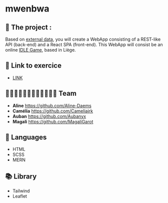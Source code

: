 # mwenbwa

## 🌳 The project :

Based on [external data](https://data.gov.be/en/node/48556), you will create a WebApp consisting of a REST-like API (back-end) and a React SPA (front-end). This WebApp will consist be an online [IDLE Game](https://en.wikipedia.org/wiki/Incremental_game), based in Liège.


## 🔗 Link to exercice
* [LINK](https://github.com/becodeorg/LIE-Hamilton-4.25/tree/master/01-main-course/03-the-mountain/05-mwenbwa)


## 👩🏼‍🎨👩🏻‍🎨🧑🏼‍🎨👩🏼‍🎨 Team
* **Aline**    https://github.com/Aline-Daems
* **Camélia**  https://github.com/Cameliajrk
* **Auban**    https://github.com/Aubanyx
* **Magali**   https://github.com/MagaliGarot


## 🔧 Languages 
* HTML
* SCSS
* MERN

## 📚 Library
* Tailwind
* Leaflet


